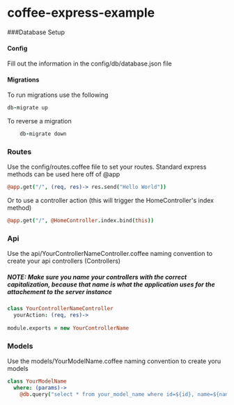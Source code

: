 # coffee-express-example
###Database Setup
#### Config
Fill out the information in the config/db/database.json file
#### Migrations
To run migrations use the following
```coffeescript
db-migrate up
```

To reverse a migration 
```coffeescript
    db-migrate down
```

### Routes
Use the config/routes.coffee file to set your routes. Standard express methods can be used here off of @app
```coffeescript
@app.get("/", (req, res)-> res.send("Hello World"))
```

Or to use a controller action (this will trigger the HomeController's index method)
```coffeescript
@app.get("/", @HomeController.index.bind(this))
```

### Api
  Use the api/YourControllerNameController.coffee naming convention to create your api controllers (Controllers)
##### NOTE: Make sure you name your controllers with the correct capitalization, because that name is what the application uses for the attachement to the server instance


```coffeescript
class YourControllerNameController
  yourAction: (req, res)->
      
module.exports = new YourControllerName
```

### Models
  Use the models/YourModelName.coffee naming convention to create yoru models
```coffeescript
class YourModelName
  where: (params)->
    @db.query("select * from your_model_name where id=${id}, name=${name}", params)
```


    
